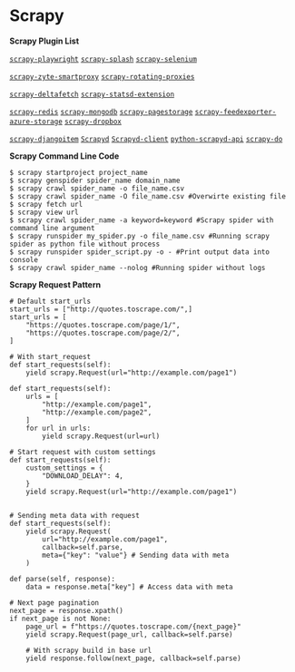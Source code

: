 # Scrapy


**Scrapy Plugin List**

[`scrapy-playwright`](https://github.com/scrapy-plugins/scrapy-playwright) [`scrapy-splash`](https://github.com/scrapy-plugins/scrapy-splash) [`scrapy-selenium`](https://github.com/clemfromspace/scrapy-selenium)

[`scrapy-zyte-smartproxy`](https://github.com/scrapy-plugins/scrapy-zyte-smartproxy) [`scrapy-rotating-proxies`](https://github.com/TeamHG-Memex/scrapy-rotating-proxies)


[`scrapy-deltafetch`](https://github.com/scrapy-plugins/scrapy-deltafetch) [`scrapy-statsd-extension`](https://github.com/scrapy-plugins/scrapy-statsd)


[`scrapy-redis`](https://github.com/rolando/scrapy-redis) [`scrapy-mongodb`](https://github.com/sebdah/scrapy-mongodb) [`scrapy-pagestorage`](https://github.com/scrapy-plugins/scrapy-pagestorage) [`scrapy-feedexporter-azure-storage`](https://github.com/scrapy-plugins/scrapy-feedexporter-azure-storage) [`scrapy-dropbox`](https://github.com/scrapy-plugins/scrapy-feedexporter-dropbox)

[`scrapy-djangoitem`](https://github.com/scrapy-plugins/scrapy-djangoitem) [`Scrapyd`](https://scrapyd.readthedocs.io/en/stable/) [`Scrapyd-client`](https://github.com/scrapy/scrapyd-client) [`python-scrapyd-api`](https://github.com/djm/python-scrapyd-api) [`scrapy-do`](https://github.com/ljanyst/scrapy-do)


**Scrapy Command Line Code**

    $ scrapy startproject project_name
    $ scrapy genspider spider_name domain_name
    $ scrapy crawl spider_name -o file_name.csv
    $ scrapy crawl spider_name -O file_name.csv #Overwirte existing file
    $ scrapy fetch url
    $ scrapy view url
    $ scrapy crawl spider_name -a keyword=keyword #Scrapy spider with command line argument
    $ scrapy runspider my_spider.py -o file_name.csv #Running scrapy spider as python file without process
    $ scrapy runspider spider_script.py -o - #Print output data into console
    $ scrapy crawl spider_name --nolog #Running spider without logs

**Scrapy Request Pattern**

    # Default start_urls
    start_urls = ["http://quotes.toscrape.com/",]
    start_urls = [
        "https://quotes.toscrape.com/page/1/", 
        "https://quotes.toscrape.com/page/2/",
    ]
    
    # With start_request
    def start_requests(self):
        yield scrapy.Request(url="http://example.com/page1")
    
    def start_requests(self):
	    urls = [
	        "http://example.com/page1",
	        "http://example.com/page2",
	    ]
	    for url in urls:
	        yield scrapy.Request(url=url)

    # Start request with custom settings
    def start_requests(self):
        custom_settings = { 
            "DOWNLOAD_DELAY": 4,
        }                                     
        yield scrapy.Request(url="http://example.com/page1")
     
    
    # Sending meta data with request
    def start_requests(self):
        yield scrapy.Request(
            url="http://example.com/page1",
            callback=self.parse,
            meta={"key": "value"} # Sending data with meta
        )
        
    def parse(self, response):                                                      
        data = response.meta["key"] # Access data with meta
    
    # Next page pagination
    next_page = response.xpath()
    if next_page is not None:
        page_url = f"https://quotes.toscrape.com/{next_page}"
        yield scrapy.Request(page_url, callback=self.parse)
        
        # With scrapy build in base url
        yield response.follow(next_page, callback=self.parse)
    

